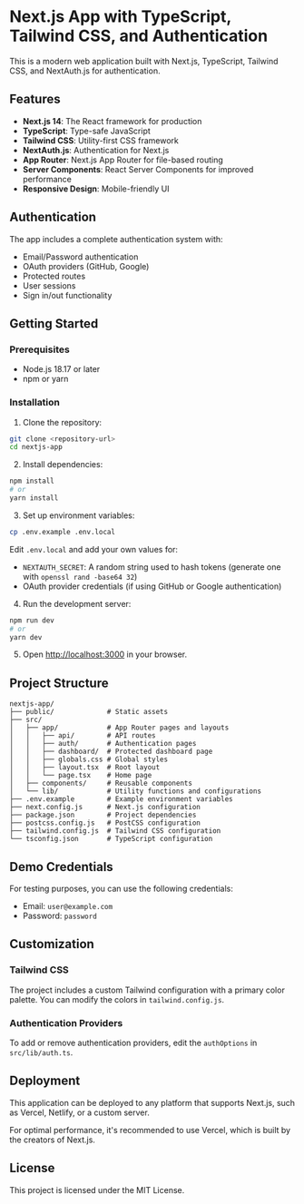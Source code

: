 # Next.js App with TypeScript, Tailwind CSS, and Authentication

This is a modern web application built with Next.js, TypeScript, Tailwind CSS, and NextAuth.js for authentication.

## Features

- **Next.js 14**: The React framework for production
- **TypeScript**: Type-safe JavaScript
- **Tailwind CSS**: Utility-first CSS framework
- **NextAuth.js**: Authentication for Next.js
- **App Router**: Next.js App Router for file-based routing
- **Server Components**: React Server Components for improved performance
- **Responsive Design**: Mobile-friendly UI

## Authentication

The app includes a complete authentication system with:

- Email/Password authentication
- OAuth providers (GitHub, Google)
- Protected routes
- User sessions
- Sign in/out functionality

## Getting Started

### Prerequisites

- Node.js 18.17 or later
- npm or yarn

### Installation

1. Clone the repository:

```bash
git clone <repository-url>
cd nextjs-app
```

2. Install dependencies:

```bash
npm install
# or
yarn install
```

3. Set up environment variables:

```bash
cp .env.example .env.local
```

Edit `.env.local` and add your own values for:
- `NEXTAUTH_SECRET`: A random string used to hash tokens (generate one with `openssl rand -base64 32`)
- OAuth provider credentials (if using GitHub or Google authentication)

4. Run the development server:

```bash
npm run dev
# or
yarn dev
```

5. Open [http://localhost:3000](http://localhost:3000) in your browser.

## Project Structure

```
nextjs-app/
├── public/             # Static assets
├── src/
│   ├── app/            # App Router pages and layouts
│   │   ├── api/        # API routes
│   │   ├── auth/       # Authentication pages
│   │   ├── dashboard/  # Protected dashboard page
│   │   ├── globals.css # Global styles
│   │   ├── layout.tsx  # Root layout
│   │   └── page.tsx    # Home page
│   ├── components/     # Reusable components
│   └── lib/            # Utility functions and configurations
├── .env.example        # Example environment variables
├── next.config.js      # Next.js configuration
├── package.json        # Project dependencies
├── postcss.config.js   # PostCSS configuration
├── tailwind.config.js  # Tailwind CSS configuration
└── tsconfig.json       # TypeScript configuration
```

## Demo Credentials

For testing purposes, you can use the following credentials:

- Email: `user@example.com`
- Password: `password`

## Customization

### Tailwind CSS

The project includes a custom Tailwind configuration with a primary color palette. You can modify the colors in `tailwind.config.js`.

### Authentication Providers

To add or remove authentication providers, edit the `authOptions` in `src/lib/auth.ts`.

## Deployment

This application can be deployed to any platform that supports Next.js, such as Vercel, Netlify, or a custom server.

For optimal performance, it's recommended to use Vercel, which is built by the creators of Next.js.

## License

This project is licensed under the MIT License.
